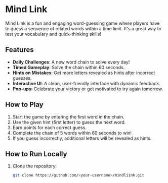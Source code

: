# Mind Link

Mind Link is a fun and engaging word-guessing game where players have to guess a sequence of related words within a time limit. It's a great way to test your vocabulary and quick-thinking skills!

## Features

- **Daily Challenges**: A new word chain to solve every day!
- **Timed Gameplay**: Solve the chain within 60 seconds.
- **Hints on Mistakes**: Get more letters revealed as hints after incorrect guesses.
- **Interactive UI**: A clean, user-friendly interface with dynamic feedback.
- **Pop-ups**: Celebrate your victory or get motivated to try again tomorrow.

## How to Play

1. Start the game by entering the first word in the chain.
2. Use the given hint (first letter) to guess the next word.
3. Earn points for each correct guess.
4. Complete the chain of 5 words within 60 seconds to win!
5. If you guess incorrectly, additional letters will be revealed as hints.

## How to Run Locally

1. Clone the repository:
   ```bash
   git clone https://github.com/<your-username>/mindliink.git
